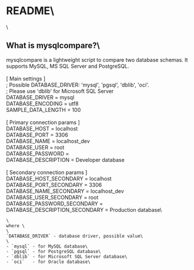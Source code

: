 # README\
\
## What is mysqlcompare?\
mysqlcompare is a lightweight script to compare two database schemas. It supports MySQL, MS SQL Server and PostgreSQL.\
\
[ Main settings ]\
; Possible DATABASE_DRIVER: 'mysql', 'pgsql', 'dblib', 'oci'.\
; Please use 'dblib' for Microsoft SQL Server\
DATABASE_DRIVER = mysql\
DATABASE_ENCODING = utf8\
SAMPLE_DATA_LENGTH = 100\
\
[ Primary connection params ]\
DATABASE_HOST = localhost\
DATABASE_PORT = 3306\
DATABASE_NAME = localhost_dev\
DATABASE_USER = root\
DATABASE_PASSWORD =\
DATABASE_DESCRIPTION = Developer database\
\
[ Secondary connection params ]\
DATABASE_HOST_SECONDARY = localhost\
DATABASE_PORT_SECONDARY = 3306\
DATABASE_NAME_SECONDARY = localhost_dev\
DATABASE_USER_SECONDARY = root\
DATABASE_PASSWORD_SECONDARY =\
DATABASE_DESCRIPTION_SECONDARY = Production database\
```
\
where \
\
`DATABASE_DRIVER` - database driver, possible value\
\
- `mysql` - for MySQL database\
- `pgsql` - for PostgreSQL database\
- `dblib` - for Microsoft SQL Server database\
- `oci`   - for Oracle database\


